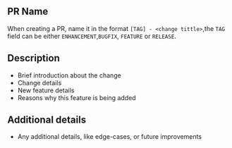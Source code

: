 ## PR Name

When creating a PR,
name it in the format `[TAG] - <change tittle>`,the `TAG` field can be either `ENHANCEMENT`,`BUGFIX`,
`FEATURE` or `RELEASE`.

## Description

- Brief introduction about the change
- Change details
- New feature details
- Reasons why this feature is being added

## Additional details

- Any additional details, like edge-cases, or future improvements

